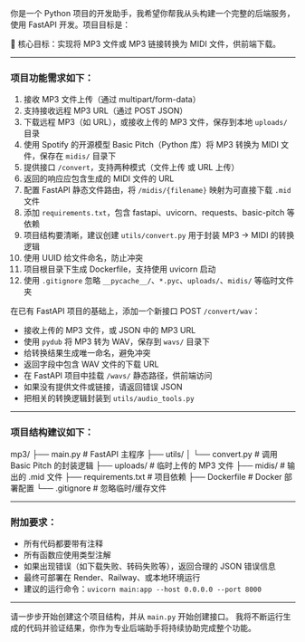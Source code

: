 你是一个 Python 项目的开发助手，我希望你帮我从头构建一个完整的后端服务，使用 FastAPI 开发。项目目标是：

🎯 核心目标：实现将 MP3 文件或 MP3 链接转换为 MIDI 文件，供前端下载。

---

### 项目功能需求如下：

1. 接收 MP3 文件上传（通过 multipart/form-data）
2. 支持接收远程 MP3 URL（通过 POST JSON）
3. 下载远程 MP3（如 URL），或接收上传的 MP3 文件，保存到本地 `uploads/` 目录
4. 使用 Spotify 的开源模型 Basic Pitch（Python 库）将 MP3 转换为 MIDI 文件，保存在 `midis/` 目录下
5. 提供接口 `/convert`，支持两种模式（文件上传 或 URL 上传）
6. 返回的响应应包含生成的 MIDI 文件的 URL
7. 配置 FastAPI 静态文件路由，将 `/midis/{filename}` 映射为可直接下载 `.mid` 文件
8. 添加 `requirements.txt`，包含 fastapi、uvicorn、requests、basic-pitch 等依赖
9. 项目结构要清晰，建议创建 `utils/convert.py` 用于封装 MP3 → MIDI 的转换逻辑
10. 使用 UUID 给文件命名，防止冲突
11. 项目根目录下生成 Dockerfile，支持使用 uvicorn 启动
12. 使用 `.gitignore` 忽略 `__pycache__/`、`*.pyc`、`uploads/`、`midis/` 等临时文件夹

在已有 FastAPI 项目的基础上，添加一个新接口 POST `/convert/wav`：

- 接收上传的 MP3 文件，或 JSON 中的 MP3 URL
- 使用 `pydub` 将 MP3 转为 WAV，保存到 `wavs/` 目录下
- 给转换结果生成唯一命名，避免冲突
- 返回字段中包含 WAV 文件的下载 URL
- 在 FastAPI 项目中挂载 `/wavs/` 静态路径，供前端访问
- 如果没有提供文件或链接，请返回错误 JSON
- 把相关的转换逻辑封装到 `utils/audio_tools.py`

---

### 项目结构建议如下：
mp3/
├── main.py                 # FastAPI 主程序
├── utils/
│   └── convert.py          # 调用 Basic Pitch 的封装逻辑
├── uploads/                # 临时上传的 MP3 文件
├── midis/                  # 输出的 .mid 文件
├── requirements.txt        # 项目依赖
├── Dockerfile              # Docker 部署配置
└── .gitignore              # 忽略临时/缓存文件


---

### 附加要求：

- 所有代码都要带有注释
- 所有函数应使用类型注解
- 如果出现错误（如下载失败、转码失败等），返回合理的 JSON 错误信息
- 最终可部署在 Render、Railway、或本地环境运行
- 建议的运行命令：`uvicorn main:app --host 0.0.0.0 --port 8000`

---

请一步步开始创建这个项目结构，并从 `main.py` 开始创建接口。
我将不断运行生成的代码并验证结果，你作为专业后端助手将持续协助完成整个功能。